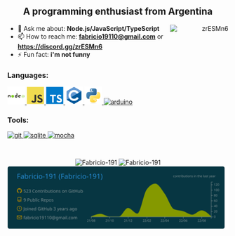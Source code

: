 <h2 align="center">A programming enthusiast from Argentina</h2>
<a align="right" href="https://discord.gg/zrESMn6" target="blank">
 <img align="right" src="https://raw.githubusercontent.com/rahuldkjain/github-profile-readme-generator/master/src/images/icons/Social/discord.svg" alt="zrESMn6" height="100" width="133" />
</a>
 
<!--
- 👯 I’m looking to collaborate on: **any JavaScript/TypeScript/Python project**
- 🌱 I’m currently learning: **python/html/css**
-->
- 💬 Ask me about: **Node.js/JavaScript/TypeScript**
- 📫 How to reach me: **fabricio19110@gmail.com** or **https://discord.gg/zrESMn6**
- ⚡ Fun fact: **i'm not funny**

<h3 align="left">Languages:</h3>
<p align="left">
  <a href="https://nodejs.org" target="_blank" rel="noreferrer">
    <img src="https://raw.githubusercontent.com/devicons/devicon/master/icons/nodejs/nodejs-original-wordmark.svg" alt="nodejs" width="40" height="40"/>
  </a>
  <a href="https://developer.mozilla.org/en-US/docs/Web/JavaScript" target="_blank" rel="noreferrer">
    <img src="https://raw.githubusercontent.com/devicons/devicon/master/icons/javascript/javascript-original.svg" alt="javascript" width="40" height="40"/>
  </a>
  <a href="https://www.typescriptlang.org/" target="_blank" rel="noreferrer">
    <img src="https://raw.githubusercontent.com/devicons/devicon/master/icons/typescript/typescript-original.svg" alt="typescript" width="40" height="40"/>
  </a>
  <a href="https://www.cprogramming.com/" target="_blank" rel="noreferrer">
    <img src="https://raw.githubusercontent.com/devicons/devicon/master/icons/c/c-original.svg" alt="c" width="40" height="40"/>
  </a>
  <a href="https://www.python.org" target="_blank" rel="noreferrer">
    <img src="https://raw.githubusercontent.com/devicons/devicon/master/icons/python/python-original.svg" alt="python" width="40" height="40"/>
  </a>
  <a href="https://www.arduino.cc/" target="_blank" rel="noreferrer">
    <img src="https://cdn.worldvectorlogo.com/logos/arduino-1.svg" alt="arduino" width="40" height="40"/>
  </a>
</p>

<h3 align="left">Tools:</h3>
<p align="left">
  <a href="https://git-scm.com/" target="_blank" rel="noreferrer">
    <img src="https://www.vectorlogo.zone/logos/git-scm/git-scm-icon.svg" alt="git" width="40" height="40"/>
  </a>
  <a href="https://www.sqlite.org/" target="_blank" rel="noreferrer">
    <img src="https://www.vectorlogo.zone/logos/sqlite/sqlite-icon.svg" alt="sqlite" width="40" height="40"/>
  </a>
  <a href="https://mochajs.org" target="_blank" rel="noreferrer">
    <img src="https://www.vectorlogo.zone/logos/mochajs/mochajs-icon.svg" alt="mocha" width="40" height="40"/>
  </a>
</p>

</br>

<p align="center">
  <img src="https://github-readme-stats.vercel.app/api?username=fabricio-191&show_icons=true&locale=en&theme=radical" alt="Fabricio-191" />
  <img src="https://github-readme-streak-stats.herokuapp.com?user=Fabricio-191&date_format=M%20j%5B%2C%20Y%5D&theme=radical" alt="Fabricio-191"/>
  <img src="https://raw.githubusercontent.com/Fabricio-191/Fabricio-191/master/profile-summary-card-output/solarized_dark/0-profile-details.svg" alt="Fabricio-191"/>
</p>

<!--

<p align="right" position="relative" style="z-index: 100; position: fixed;">
 <img src="https://github-readme-stats.vercel.app/api/top-langs/?username=Fabricio-191&layout=compact&theme=radical" alt="Top Langs"/>
</p>
![](https://raw.githubusercontent.com/Fabricio-191/Fabricio-191/master/profile-summary-card-output/solarized_dark/3-stats.svg)

<p>
  <img align="right" src="https://raw.githubusercontent.com/Fabricio-191/Fabricio-191/master/profile-summary-card-output/solarized_dark/1-repos-per-language.svg" />
</p>
<p>
  <img align="right" src="https://raw.githubusercontent.com/Fabricio-191/Fabricio-191/master/profile-summary-card-output/solarized_dark/2-most-commit-language.svg" />
</p>

<a align="right" href="https://discord.gg/zrESMn6">
  <img align="right" src="https://lanyard.cnrad.dev/api/393382613047574530" alt="fabricio-191"/>
</a>

<a href="https://www.buymeacoffee.com/Fabricio191">
  <img align="right" src="https://cdn.buymeacoffee.com/buttons/default-orange.png" height="50" width="210" alt="Fabricio191" />
</a>

<script data-name="BMC-Widget" data-cfasync="false" src="https://cdnjs.buymeacoffee.com/1.0.0/widget.prod.min.js" data-id="Fabricio191" data-description="Support me on Buy me a coffee!" data-message="It would be greatly appreciated " data-color="#FFDD00" data-position="Right" data-x_margin="18" data-y_margin="18"></script>
-->

